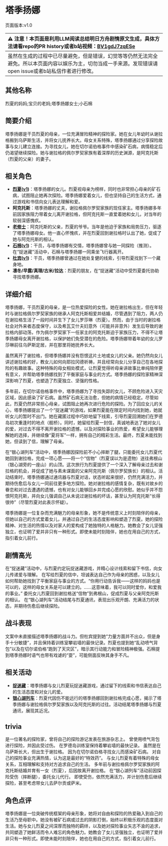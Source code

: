 # 塔季扬娜
页面版本:v1.0
 

| :warning: 注意！本页面是利用LLM阅读总结明日方舟剧情原文生成，具体方法请看repo的PR history或者b站视频：[BV1gdJ7zqESe](https://www.bilibili.com/video/BV1gdJ7zqESe/)         |
|:----------------------------|
| 虽然在生成的过程中已尽量避免，但是错误，幻觉等等仍然无法完全避免。所以本页面内容以娱乐为主，切勿当成一手来源。发现错误请open issue或者b站私信作者进行修改。|



## 其他名称
烈夏的妈妈;宝贝的老妈;塔季扬娜女士;小石棉
## 简要介绍
塔季扬娜是干员烈夏的母亲，一位充满冒险精神的探险家。她在女儿年幼时从谢拉格搬到乌萨斯生活，并将女儿抚养长大。母女关系特殊，塔季扬娜通过分享探险故事与女儿建立连接。为寻找女儿，她在切尔诺伯格事件中感染矿石病，病情稳定后仍渴望继续探险。她与谢拉格的佩尔罗契家族有着深厚的历史渊源，是阿克托斯（烈夏的父亲）的妻子。
## 相关角色
-   **[烈夏](../char_v3/char_194_leto.md)([v1](char_194_leto.md))**：塔季扬娜的女儿。烈夏视母亲为榜样，同时也非常担心母亲的矿石病，试图阻止她再次探险。塔季扬娜爱着女儿，但也坚持自己的生活方式，通过游戏和书信向女儿表达理解和爱。
-   **阿克托斯**：塔季扬娜的丈夫，谢拉格佩尔罗契家族的现任家主。塔季扬娜多年前因家族阻力带着女儿离开谢拉格，但阿克托斯一直爱着她和女儿，对当年的软弱深感愧疚。
-   **[老修士](../char_v3/extended_char_lao_xiu_shi.md)**：阿克托斯的父亲，烈夏的爷爷。当年是他迫于家族和局势压力，驱逐了塔季扬娜母女。他一直心怀愧疚，并在烈夏回到谢拉格时认出了她，促成了她与阿克托斯的相认。
-   **[石棉](../char_v3/char_378_asbest.md)([v1](char_378_asbest.md))**：干员，与塔季扬娜有交情，塔季扬娜曾与她一同探险（推测）。在“捉迷藏”活动中，石棉与塔季扬娜一同乘坐飞行器离开。
-   **[杜宾](../char_v3/char_130_doberm.md)([v1](char_130_doberm.md))**：干员，塔季扬娜曾通过在她处复健的线索，引导烈夏找到下一个藏身地。
-   **凛冬/早露/真理/古米/拉达**：烈夏的朋友，在“捉迷藏”活动中受烈夏委托协助寻找塔季扬娜。
## 详细介绍
塔季扬娜，干员烈夏的母亲，是一位热爱探险的女性。她在谢拉格出生，但在年轻时与谢拉格佩尔罗契家族的继承人阿克托斯相爱并结婚，尽管遇到了阻力，两人仍在谢拉格生活了一段时间并生下了女儿罗莎琳（烈夏）。然而，由于当时的谢拉格社会对外来者态度保守，以及希瓦艾什夫妇意外（可能并非意外）发生后导致的谢拉格内部动荡，作为佩尔罗契家下一任家主的阿克托斯迫于家族压力，不得不让塔季扬娜母女离开谢拉格，以保护她们免受潜在的危险。塔季扬娜带着年幼的女儿罗莎琳前往乌萨斯定居，并在那里将她抚养长大。

虽然离开了谢拉格，但塔季扬娜并没有怨恨这片土地或女儿的父亲。她仍然向女儿讲述谢拉格的好，教女儿如何向耶拉冈德祈祷，并且经常向女儿分享自己在各地探险的有趣故事。这种特殊的母女相处模式，让烈夏觉得听母亲讲故事比单纯陪伴更有意义，并帮助塔季扬娜找到了平衡家庭与事业的方式。塔季扬娜的探险家精神深深影响了烈夏，也塑造了烈夏独立、坚强的性格。

多年前，在切尔诺伯格事件中，塔季扬娜为了寻找失踪的女儿，不顾危险进入天灾区域，因此感染了矿石病。虽然矿石病无法治愈，但她的病情已经稳定。尽管如此，烈夏仍然非常担心母亲，试图阻止她再次进行危险的探险。为了回应女儿的关心，塔季扬娜提出了一个“捉迷藏”的游戏，如果烈夏能在限定时间内找到她，她就听女儿的暂时不出门。她在藏匿过程中巧妙地留下线索，引导烈夏回溯她们在罗德岛初次重逢时的地点（舰桥）。同时，她留给烈夏一封信，真诚地表达了她对女儿的爱，对过去不得不离开谢拉格的遗憾，以及对探险事业的热爱，希望女儿能够理解她的选择，并继续像“夏将军”一样，拥有自己的精彩生活。最终，烈夏未能找到她，但读到了信，理解了母亲。

在“银心湖列车”活动中，塔季扬娜因探险前不小心摔断了腿，只能委托女儿烈夏代她回到谢拉格，完成一项心愿——将一个“信物”（烈夏误以为是遗物）送往弗根山（银心湖旁的一座山）的山顶。这次旅行为烈夏提供了一个深入了解母亲过去和谢拉格的机会，并促成了她与素未谋面的父亲阿克托斯（佩尔罗契族长）的相认。活动结束时，塔季扬娜通过通讯器与烈夏对话，状态听起来很好，仍然充满活力，并期待伤愈后与女儿一同前往更多地方探险。她对谢拉格的感情复杂，既有对故乡的眷恋和对过去遭遇的遗憾，也有对女儿能够回乡并完成心愿的欣慰。她似乎并不怨恨阿克托斯，并向女儿强调自己从未说过谢拉格的坏话，甚至认为阿克托斯“长得很帅”（尽管烈夏对此表示怀疑）。

塔季扬娜是一位复杂而充满魅力的母亲形象，她不是传统意义上时刻陪伴的母亲，但她以自己的方式爱着女儿，并通过自己的生活态度影响和塑造了烈夏。她的探险精神、对生活的热情以及对家人的爱构成了她独特的人格魅力。她教会了女儿坚强独立，也证明了爱并非只有一种形式。即使未能时刻陪伴，她也在用自己的方式，指引着女儿前行。
## 剧情高光
在“捉迷藏”活动中，与烈夏约定玩捉迷藏游戏，并精心设计线索和留下书信，向女儿传递爱与理解。
在写给烈夏的信中，坦诚表达自己作为母亲的困惑，以及女儿如何帮助她找到了平衡家庭与事业的方式。“你用行动告诉我——这样的妈妈也是可以的，这样的母女关系是可以建立的。......这意味着，我可以同时爱你，和爱我的事业。”
委托女儿烈夏回到谢拉格送“信物”到弗根山，促成烈夏与父亲阿克托斯的相认。
在“银心湖列车”活动结尾与烈夏通讯，表现出乐观开朗、充满活力的状态，并期待伤愈后继续探险。
## 战斗表现
文案中未直接描述塔季扬娜的战斗力。但杜宾提到她“力量方面并不出众，但是身手十分敏捷”，并且保持着训练室攀岩墙的最快记录。烈夏也提到她“乱动喷气背包”以及在切尔诺伯格“跑到了天灾区”，暗示其行动能力和冒险精神极强。石棉提到塔季扬娜时语气也带有戏谑的“耍”，可能侧面反映其身手不凡。
## 相关活动
-   **[捉迷藏](../stories/story_leto_set_1.md)**：塔季扬娜与女儿烈夏玩捉迷藏游戏，通过留下的线索和书信表达自己的生活态度和对女儿的爱。
-   **[银心湖列车](../stories/act30side.md)**：烈夏代因伤不能远行的塔季扬娜回到谢拉格完成心愿，揭示了塔季扬娜与谢拉格佩尔罗契家族以及阿克托斯的过往。活动结尾塔季扬娜与烈夏通讯，展现其近况。
## trivia
是一位著名的探险家，曾将自己的探险游记发表在旅游杂志上。
曾使用喷气背包进行探险，并因此受过伤。
在罗德岛训练室保持着攀岩墙的最快记录。
虽然是在乌萨斯长大，但出生于谢拉格。
因为在切尔诺伯格寻找女儿而感染矿石病。
对自己的探险事业充满热情，认为这是最好的“特效药”。
与女儿烈夏有着特殊的母女关系，互相理解和支持对方追求自己的生活。
多年前与谢拉格佩尔罗契家族的阿克托斯结婚并育有一女（烈夏），后因故离开谢拉格。
在“银心湖列车”活动前因探险受伤（摔断腿），委托女儿代行。
即使受伤，依然充满活力，并计划伤愈后继续探险，甚至考虑带女儿去萨尔贡或萨米。
## 角色点评
塔季扬娜是一位突破传统框架的母亲形象，她将对自由和探险的热爱融入到自己的生活乃至母职中。她没有被矿石病或过去的阴影打倒，始终以积极乐观的态度面对生活。她与女儿烈夏之间深厚而独特的羁绊，以及她对探险事业矢志不渝的追求，共同塑造了她鲜活而令人难忘的角色魅力。她教会了女儿坚强独立，也证明了爱并非只有一种形式。即使未能时刻陪伴，她也在用自己的方式，指引着女儿前行。